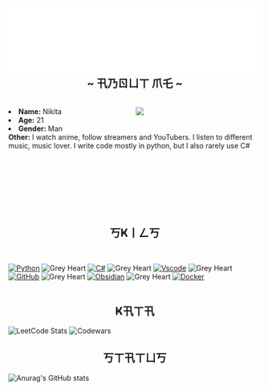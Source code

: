 <div style="float: left;">
 <br>
  <img src="newheader.svg" alt="Niffrai">
 <br>
</div>

<div>
<h2 align="center">  ~ 卂乃ㄖㄩㄒ 爪乇 ~  </h2>
  <br>
  <div align="center">
<img src="https://media2.giphy.com/media/v1.Y2lkPTc5MGI3NjExZXdncGs3d2twYTA0OW1yYXdpaDRpMWd6cHhxMDV2dzd3Ymk5OXd1biZlcD12MV9pbnRlcm5hbF9naWZfYnlfaWQmY3Q9Zw/l6tDL3jzbqUTrXifZH/giphy.gif" width="250", align="right">
  </div>
 <li>
 <b>Name:</b> Nikita</li>
 <li>
   <b>Age:</b> 21</li>
 <li>
 <b>Gender:</b> Man</li>
 <b>Other:</b>
 I watch anime, follow streamers and YouTubers. I listen to different music, music lover. I write code mostly in python, but I also rarely use C#
</div>
<br><br><br><br><br><br><br>
<h2 align="center">   丂Ҝ丨ㄥ丂  </h2>
<br>
<div style="display: flex; align-items: center; gap: 10px;">

  [![Python](https://skillicons.dev/icons?i=py)](https://skillicons.dev)
  <img src="https://raw.githubusercontent.com/Tarikul-Islam-Anik/Animated-Fluent-Emojis/master/Emojis/Smilies/Grey%20Heart.png" alt="Grey Heart" width="45" height="45" />
  [![C#](https://skillicons.dev/icons?i=cs)](https://skillicons.dev)
  <img src="https://raw.githubusercontent.com/Tarikul-Islam-Anik/Animated-Fluent-Emojis/master/Emojis/Smilies/Grey%20Heart.png" alt="Grey Heart" width="45" height="45" />
  [![Vscode](https://skillicons.dev/icons?i=vscode)](https://skillicons.dev)
  <img src="https://raw.githubusercontent.com/Tarikul-Islam-Anik/Animated-Fluent-Emojis/master/Emojis/Smilies/Grey%20Heart.png" alt="Grey Heart" width="45" height="45" />
  [![GitHub](https://skillicons.dev/icons?i=github)](https://skillicons.dev)
  <img src="https://raw.githubusercontent.com/Tarikul-Islam-Anik/Animated-Fluent-Emojis/master/Emojis/Smilies/Grey%20Heart.png" alt="Grey Heart" width="45" height="45" />
  [![Obsidian](https://skillicons.dev/icons?i=obsidian)](https://skillicons.dev)
  <img src="https://raw.githubusercontent.com/Tarikul-Islam-Anik/Animated-Fluent-Emojis/master/Emojis/Smilies/Grey%20Heart.png" alt="Grey Heart" width="45" height="45" />
  [![Docker](https://skillicons.dev/icons?i=docker)](https://skillicons.dev)
</div>


<h2 align="center">Ҝ卂ㄒ卂</h2>

![LeetCode Stats](https://leetcard.jacoblin.cool/Niffrai?theme=unicorn&font=Noto%20Sans%20Multani)
![Codewars](https://github.r2v.ch/codewars?user=Niffrai&name=true&stroke=%23b362ff&theme=purple_dark)

<h2 align="center">丂ㄒ卂ㄒㄩ丂</h2>

![Anurag's GitHub stats](https://github-readme-stats.vercel.app/api?username=Niffrai&theme=midnight-purple&show_icons=true)


